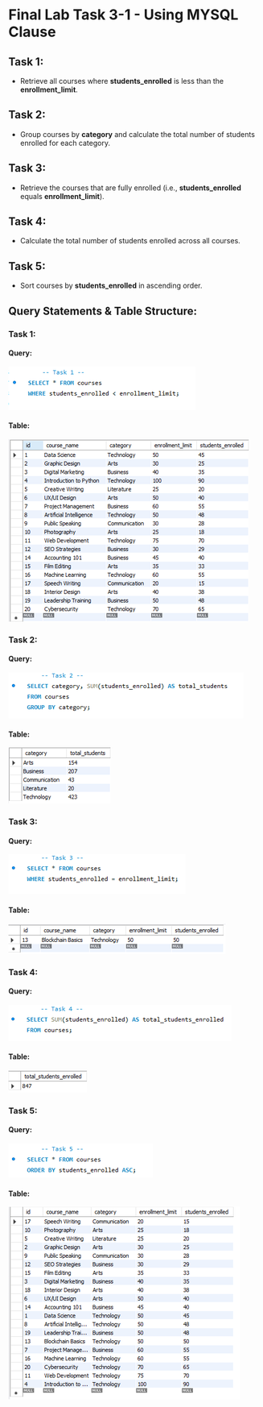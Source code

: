 # Final Lab Task 3-1 - Using  MYSQL Clause

## Task 1:
- Retrieve all courses where **students_enrolled** is less than the **enrollment_limit**.
## Task 2:
- Group courses by **category** and calculate the total number of students enrolled for each category.
## Task 3:
- Retrieve the courses that are fully enrolled (i.e., **students_enrolled** equals **enrollment_limit**).
## Task 4:
- Calculate the total number of students enrolled across all courses.
## Task 5:
- Sort courses by **students_enrolled** in ascending order.

## Query Statements & Table Structure:
### Task 1:
#### Query:
![screenshot](images/Task%201.png)
#### Table:
![screenshot](images/Task%201_tbl.png)
### Task 2:
#### Query:
![screenshot](images/Task%202.png)
#### Table:
![screenshot](images/Task%202_tbl.png)
### Task 3:
#### Query:
![screenshot](images/Task%203.png)
#### Table:
![screenshot](images/Task%203_tbl.png)
### Task 4:
#### Query:
![screenshot](images/Task%204.png)
#### Table:
![screenshot](images/Task%204_tbl.png)
### Task 5:
#### Query:
![screenshot](images/Task%205.png)
#### Table:
![screenshot](images/Task%205_tbl.png)
